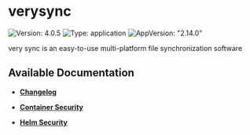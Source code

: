 # verysync

![Version: 4.0.5](https://img.shields.io/badge/Version-4.0.5-informational?style=flat-square) ![Type: application](https://img.shields.io/badge/Type-application-informational?style=flat-square) ![AppVersion: "2.14.0"](https://img.shields.io/badge/AppVersion-"2.14.0"-informational?style=flat-square)

very sync is an easy-to-use multi-platform file synchronization software

## Available Documentation

- [**Changelog**](CHANGELOG)

- [**Container Security**](container-security)

- [**Helm Security**](helm-security)


